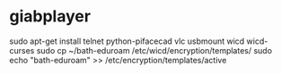 giabplayer
==========
sudo apt-get install telnet python-pifacecad vlc usbmount wicd wicd-curses
sudo cp ~/bath-eduroam /etc/wicd/encryption/templates/
sudo echo "bath-eduroam" >> /etc/encryption/templates/active